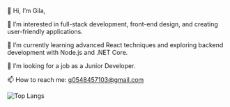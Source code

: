 👋 Hi, I’m Gila,

👀 I’m interested in full-stack development, front-end design, and creating user-friendly applications.

🌱 I’m currently learning advanced React techniques and exploring backend development with Node.js and .NET Core.

💼 I’m looking for a job as a Junior Developer.

📫 How to reach me: g0548457103@gmail.com

![Top Langs](https://github-readme-stats.vercel.app/api/top-langs/?username=GilaFrider&theme=radical&layout=compact)
